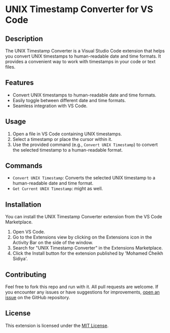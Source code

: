 # UNIX Timestamp Converter for VS Code

## Description

The UNIX Timestamp Converter is a Visual Studio Code extension that helps you convert UNIX timestamps to human-readable date and time formats. It provides a convenient way to work with timestamps in your code or text files.

## Features

- Convert UNIX timestamps to human-readable date and time formats.
- Easily toggle between different date and time formats.
- Seamless integration with VS Code.

## Usage

1. Open a file in VS Code containing UNIX timestamps.
2. Select a timestamp or place the cursor within it.
3. Use the provided command (e.g., `Convert UNIX Timestamp`) to convert the selected timestamp to a human-readable format.

## Commands

- `Convert UNIX Timestamp`: Converts the selected UNIX timestamp to a human-readable date and time format.
- `Get Current UNIX Timestamp`: might as well.

## Installation

You can install the UNIX Timestamp Converter extension from the VS Code Marketplace.

1. Open VS Code.
2. Go to the Extensions view by clicking on the Extensions icon in the Activity Bar on the side of the window.
3. Search for "UNIX Timestamp Converter" in the Extensions Marketplace.
4. Click the Install button for the extension published by 'Mohamed Cheikh Sidiya'.

## Contributing

Feel free to fork this repo and run with it. All pull requests are welcome.
If you encounter any issues or have suggestions for improvements, [open an issue](https://github.com/Mohamed-CHS/unix-timestamp-converter/issues) on the GitHub repository.

## License

This extension is licensed under the [MIT License](LICENSE).
